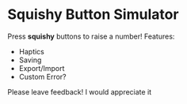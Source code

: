 <h1>Squishy Button Simulator</h1>

Press **squishy** buttons to raise a number!
Features:
- Haptics
- Saving
- Export/Import
- Custom Error?

Please leave feedback!
I would appreciate it
